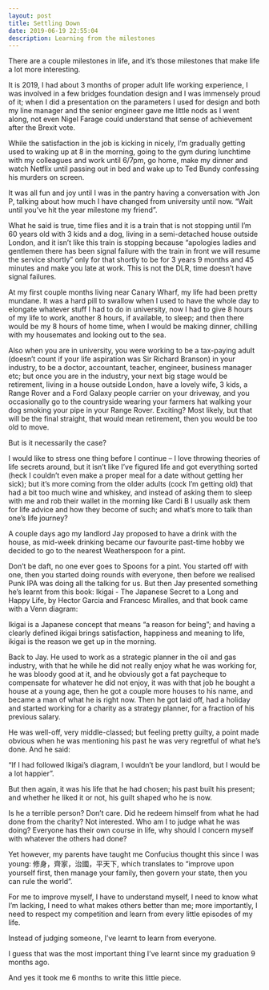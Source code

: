 ```yaml
---
layout: post
title: Settling Down
date: 2019-06-19 22:55:04
description: Learning from the milestones
---
```


There are a couple milestones in life, and it’s those milestones that make life a lot more interesting.

It is 2019, I had about 3 months of proper adult life working experience, I was involved in a few bridges foundation design and I was immensely proud of it; when I did a presentation on the parameters I used for design and both my line manager and the senior engineer gave me little nods as I went along, not even Nigel Farage could understand that sense of achievement after the Brexit vote.

While the satisfaction in the job is kicking in nicely, I’m gradually getting used to waking up at 8 in the morning, going to the gym during lunchtime with my colleagues and work until 6/7pm, go home, make my dinner and watch Netflix until passing out in bed and wake up to Ted Bundy confessing his murders on screen. 

It was all fun and joy until I was in the pantry having a conversation with Jon P, talking about how much I have changed from university until now. “Wait until you’ve hit the year milestone my friend”.

What he said is true, time flies and it is a train that is not stopping until I’m 60 years old with 3 kids and a dog, living in a semi-detached house outside London, and it isn’t like this train is stopping because “apologies ladies and gentlemen there has been signal failure with the train in front we will resume the service shortly” only for that shortly to be for 3 years 9 months and 45 minutes and make you late at work. This is not the DLR, time doesn’t have signal failures.

At my first couple months living near Canary Wharf, my life had been pretty mundane. It was a hard pill to swallow when I used to have the whole day to elongate whatever stuff I had to do in university, now I had to give 8 hours of my life to work, another 8 hours, if available, to sleep; and then there would be my 8 hours of home time, when I would be making dinner, chilling with my housemates and looking out to the sea. 

Also when you are in university, you were working to be a tax-paying adult (doesn’t count if your life aspiration was Sir Richard Branson) in your industry, to be a doctor, accountant, teacher, engineer, business manager etc; but once you are in the industry, your next big stage would be retirement, living in a house outside London, have a lovely wife, 3 kids, a Range Rover and a Ford Galaxy people carrier on your driveway, and you occasionally go to the countryside wearing your farmers hat walking your dog smoking your pipe in your Range Rover. Exciting? Most likely, but that will be the final straight, that would mean retirement, then you would be too old to move. 

But is it necessarily the case? 

I would like to stress one thing before I continue – I love throwing theories of life secrets around,  but it isn’t like I’ve figured life and got everything sorted (heck I couldn’t even make a proper meal for a date without getting her sick); but it’s more coming from the older adults (cock I’m getting old) that had a bit too much wine and whiskey, and instead of asking them to sleep with me and rob their wallet in the morning like Cardi B I usually ask them for life advice and how they become of such; and what’s more to talk than one’s life journey?

A couple days ago my landlord Jay proposed to have a drink with the house, as mid-week drinking became our favourite past-time hobby we decided to go to the nearest Weatherspoon for a pint. 

Don’t be daft, no one ever goes to Spoons for a pint. You started off with one, then you started doing rounds with everyone, then before we realised Punk IPA was doing all the talking for us. But then Jay presented something he’s learnt from this book: Ikigai - The Japanese Secret to a Long and Happy Life, by Hector Garcia and Francesc Miralles, and that book came with a Venn diagram:
<img src="{{ site.baseurl }}/img/blogs/ikigai.jpg" alt="">
 
Ikigai is a Japanese concept that means “a reason for being”; and having a clearly defined ikigai brings satisfaction, happiness and meaning to life, ikigai is the reason we get up in the morning. 

Back to Jay. He used to work as a strategic planner in the oil and gas industry, with that he while he did not really enjoy what he was working for, he was bloody good at it, and he obviously got a fat paycheque to compensate for whatever he did not enjoy, it was with that job he bought a house at a young age, then he got a couple more houses to his name, and became a man of what he is right now. Then he got laid off, had a holiday and started working for a charity as a strategy planner, for a fraction of his previous salary. 

He was well-off, very middle-classed; but feeling pretty guilty, a point made obvious when he was mentioning his past he was very regretful of what he’s done. And he said:

“If I had followed Ikigai’s diagram, I wouldn’t be your landlord, but I would be a lot happier”.

But then again, it was his life that he had chosen; his past built his present; and whether he liked it or not, his guilt shaped who he is now. 

Is he a terrible person? Don’t care. Did he redeem himself from what he had done from the charity? Not interested. Who am I to judge what he was doing? Everyone has their own course in life, why should I concern myself with whatever the others had done? 

Yet however, my parents have taught me Confucius thought this since I was young:  修身，齊家，治國，平天下, which translates to “improve upon yourself first, then manage your family, then govern your state, then you can rule the world”. 

For me to improve myself, I have to understand myself, I need to know what I’m lacking, I need to what makes others better than me; more importantly, I need to respect my competition and learn from every little episodes of my life. 

Instead of judging someone, I’ve learnt to learn from everyone. 

I guess that was the most important thing I’ve learnt since my graduation 9 months ago. 

And yes it took me 6 months to write this little piece. 
